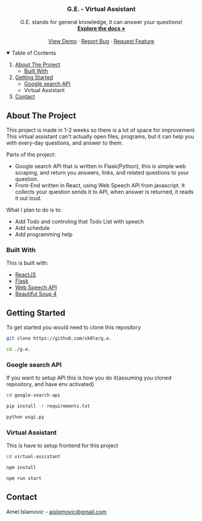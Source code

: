 <p align="center">
  <h3 align="center">G.E. - Virtual Assistant</h3>

  <p align="center">
    G.E. stands for general knowledge, it can answer your questions!
    <br />
    <a href="https://github.com/othneildrew/Best-README-Template"><strong>Explore the docs »</strong></a>
    <br />
    <br />
    <a href="https://g-e-virtual-assistant.netlify.app/">View Demo</a>
    ·
    <a href="https://github.com/sk0le/g.e./issues">Report Bug</a>
    ·
    <a href="https://github.com/sk0le/g.e./issues">Request Feature</a>
  </p>
</p>

<!-- TABLE OF CONTENTS -->
<details open="open">
  <summary>Table of Contents</summary>
  <ol>
    <li>
      <a href="#about-the-project">About The Project</a>
      <ul>
        <li><a href="#built-with">Built With</a></li>
      </ul>
    </li>
    <li>
      <a href="#getting-startec">Getting Started</a>
      <ul>
        <li><a href="#google-search-api">Google search API</a></li>
        <li><a href="#virtual-assistant"></a>Virtual Assistant</li>
      </ul>
    </li>
    <li><a href="#contact">Contact</a></li>
  </ol>
</details>

<!-- ABOUT THE PROJECT -->

## About The Project

This project is made in 1-2 weeks so there is a lot of space for improvement. This virtual assistant can't actually open files, programs, but it can help you with every-day questions, and answer to them.

Parts of the project:

- Google search API that is written in Flask(Python), this is simple web scraping, and return you answers, links, and related questions to your question.
- Front-End written in React, using Web Speech API from javascript. It collects your question sends it to API, when answer is returned, it reads it out loud.

What I plan to do is to:

- Add Todo and controling that Todo List with speech
- Add schedule
- Add programming help

### Built With

This is built with:

- [ReactJS](https://reactjs.org/)
- [Flask](https://flask.palletsprojects.com/en/1.1.x/)
- [Web Speech API](https://developer.mozilla.org/en-US/docs/Web/API/Web_Speech_API/Using_the_Web_Speech_API)
- [Beautiful Soup 4](https://pypi.org/project/beautifulsoup4/)

<!-- GETTING STARTED -->

## Getting Started

To get started you would need to clone this repository

```bash
git clone https://github.com/sk0le/g.e.

cd ./g.e.
```

### Google search API

If you want to setup API this is how you do it(assuming you cloned repository, and have env activated)

```bash
cd google-search-api

pip install -r requirements.txt

python wsgi.py
```

### Virtual Assistant

This is have to setup frontend for this project

```bash
cd virtual-assistant

npm install

npm run start
```

## Contact

Amel Islamovic - aislqmovic@gmail.com
